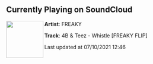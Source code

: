 ## Currently Playing on SoundCloud

[<img align="left" width="100" src="https://i1.sndcdn.com/artworks-000451070634-tbfzah-t500x500.jpg">](https://soundcloud.com/freakyofficial/4b-teez-whistle-freaky-flip-1)

**Artist**: FREAKY 

**Track**: 4B & Teez - Whistle [FREAKY FLIP]

Last updated at 07/10/2021 12:46
